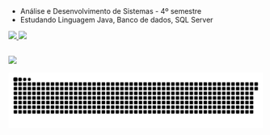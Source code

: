 ##

- Análise e Desenvolvimento de Sistemas - 4º semestre
- Estudando Linguagem Java, Banco de dados, SQL Server

 <div>
  <a href="https://github.com/marcelohshimada">
  <img height="200em" src="https://github-readme-stats.vercel.app/api?username=marcelohshimada&show_icons=true&theme=chartreuse-dark&include_all_commits=true&count_private=true"/>
  <img height="160em" src="https://github-readme-stats.vercel.app/api/top-langs/?username=marcelohshimada&layout=compact&langs_count=7&theme=vision-friendly-dark"/>
</div>

 
 
##
  
 
 <div>
  <a href="https://www.linkedin.com/in/marcelo-hideki-shimada-45945854/" target="_blank"><img src="https://img.shields.io/badge/-LinkedIn-%230077B5?style=for-the-badge&logo=linkedin&logoColor=white" target="_blank"></a>
   
![Snake animation](https://github.com/marcelohshimada/marcelohshimada/blob/output/github-contribution-grid-snake.svg)
</div>
